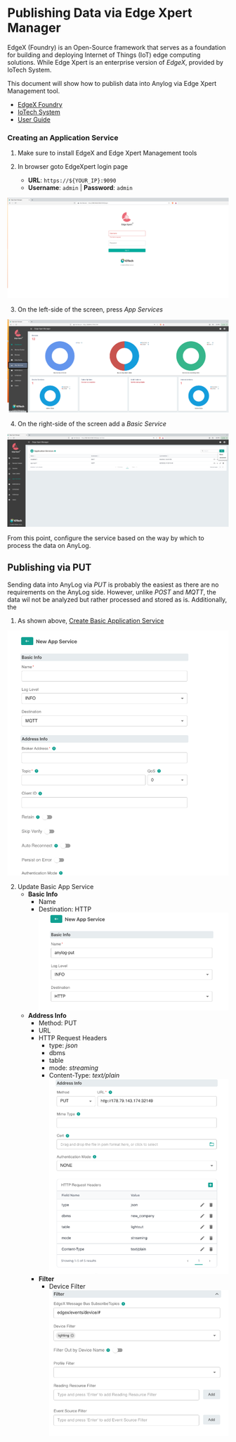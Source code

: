 # Publishing Data via Edge Xpert Manager

EdgeX (Foundry) is an Open-Source framework that serves as a foundation for building and deploying Internet of Things (IoT)
edge computing solutions. While Edge Xpert is an enterprise version of _EdgeX_, provided by IoTech System. 

This document will show how to publish data into Anylog via Edge Xpert Management tool.   

* [EdgeX Foundry](https://www.edgexfoundry.org/)
* [IoTech System](https://www.iotechsys.com/)
* [User Guide](https://docs.iotechsys.com/)


### Creating an Application Service
1. Make sure to install EdgeX and Edge Xpert Management tools

2. In browser goto EdgeXpert login page
   * **URL**: `https://${YOUR_IP}:9090` 
   * **Username**: `admin` | **Password**: `admin`

![Edge Xpert Login](../../imgs/edgex_login.png)

3. On the left-side of the screen, press _App Services_

![Edge Xpert Homepage](../../imgs/edgex_homepage.png)

4. On the right-side of the screen add a _Basic Service_ 

![EdgeX Add Service](../../imgs/edgex_appservice.png)

From this point, configure the service based on the way by which to process the data on AnyLog. 

## Publishing via PUT 

Sending data into AnyLog via _PUT_ is probably the easiest as there are no requirements on the AnyLog side. However,
unlike _POST_ and _MQTT_, the data wil not be analyzed but rather processed and stored as is. Additionally, the 

1. As shown above, [Create Basic Application Service](#creating-an-application-service)

![Default Application Service screen](../../imgs/edgex_appservice_default.png)

2. Update Basic App Service
   * **Basic Info** 
     * Name
     * Destination: HTTP
![Basic Info](../../imgs/edgex_appservice_basic_info.png)
   * **Address Info**
     * Method: PUT 
     * URL
     * HTTP Request Headers
       * type: _json_
       * dbms
       * table
       * mode: _streaming_
       * Content-Type: _text/plain_
![Address Info](../../imgs/edgex_appservice_address_info_put.png)
     * **Filter**
       * Device Filter
![Filter](../../imgs/edgex_appservice_filter.png)   
